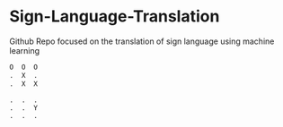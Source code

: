 # Sign-Language-Translation
Github Repo focused on the translation of sign language using machine learning

```python
O  O  O
.  X  .
.  X  X
```

```
.  .  .
.  .  Y
.  .  .
```

